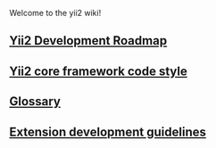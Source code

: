 Welcome to the yii2 wiki!

## [Yii2 Development Roadmap](https://github.com/yiisoft/yii2/wiki/Yii2-Development-Roadmap)
## [Yii2 core framework code style](https://github.com/yiisoft/yii2/wiki/Core-framework-code-style)

## [Glossary](https://github.com/yiisoft/yii2/wiki/Glossary)

## [Extension development guidelines](https://github.com/yiisoft/yii2/wiki/Extension-Development)